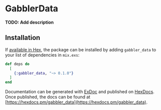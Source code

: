 # GabblerData

**TODO: Add description**

## Installation

If [available in Hex](https://hex.pm/docs/publish), the package can be installed
by adding `gabbler_data` to your list of dependencies in `mix.exs`:

```elixir
def deps do
  [
    {:gabbler_data, "~> 0.1.0"}
  ]
end
```

Documentation can be generated with [ExDoc](https://github.com/elixir-lang/ex_doc)
and published on [HexDocs](https://hexdocs.pm). Once published, the docs can
be found at [https://hexdocs.pm/gabbler_data](https://hexdocs.pm/gabbler_data).

